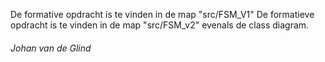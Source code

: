 De formative opdracht is te vinden in de map "src/FSM_V1"
De formatieve opdracht is te vinden in de map "src/FSM_v2" evenals de class diagram.

###### Johan van de Glind
